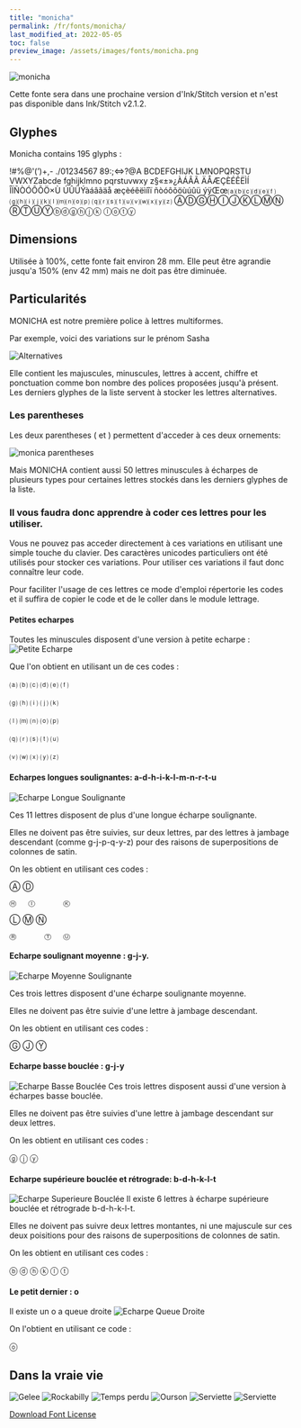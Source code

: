 ```yaml
---
title: "monicha"
permalink: /fr/fonts/monicha/
last_modified_at: 2022-05-05
toc: false
preview_image: /assets/images/fonts/monicha.png
---
```

![monicha](/assets/images/fonts/monicha.png)


Cette fonte sera dans une prochaine version d'Ink/Stitch version et n'est pas disponible dans Ink/Stitch v2.1.2.

## Glyphes 
Monicha contains 195 glyphs :
	
!#%@'(’)+,-
./01234567
89:;<=>?@A
BCDEFGHIJK
LMNOPQRSTU
VWXYZabcde
fghijklmno
pqrstuvwxy
z§«±»¿ÀÁÂÃ
ÄÅÆÇÈÉÊËÌÍ
ÎÏÑÒÓÔÕÖ×Ù
ÚÛÜÝàáâãäå
æçèéêëìíîï
ñòóôõöùúûü
ýÿŒœ⒜⒝⒞⒟⒠⒡
⒢⒣⒤⒥⒦⒧⒨⒩⒪⒫
⒬⒭⒮⒯⒰⒱⒲⒳⒴⒵
ⒶⒹⒼⒽⒾⒿⓀⓁⓂⓃ
ⓇⓉⓊⓎⓑⓓⓖⓗⓙⓚ
ⓛⓞⓣⓨ


## Dimensions

Utilisée à 100%, cette fonte fait environ 28 mm. Elle peut être agrandie jusqu'a 150% (env 42 mm) mais ne doit pas être diminuée.

## Particularités

MONICHA est notre première police à lettres multiformes.

Par exemple, voici des variations sur le prénom Sasha

![Alternatives](/assets/images/fonts/monicha7.jpg)

Elle contient les majuscules, minuscules, lettres à accent, chiffre et ponctuation
comme bon nombre des polices proposées jusqu'à présent. Les derniers glyphes de la liste servent à stocker les lettres alternatives.

### Les parentheses

Les deux parentheses ( et ) permettent d'acceder à ces deux ornements:

![monica parentheses](/assets/images/fonts/monicaparentheses.png)


Mais MONICHA contient aussi 50 lettres minuscules à écharpes de plusieurs types pour certaines lettres stockés dans les derniers glyphes de la liste.

### Il vous faudra donc apprendre à coder ces lettres pour les utiliser.

Vous ne pouvez pas acceder directement à ces variations en utilisant une simple touche du clavier. Des caractères unicodes particuliers ont été utilisés pour stocker ces variations. Pour utiliser ces variations il faut donc connaître leur code.

Pour faciliter l'usage de ces lettres ce mode d'emploi répertorie les codes et il suffira de copier le code et de le coller dans le module lettrage.

#### Petites echarpes

Toutes les minuscules disposent d'une version à petite echarpe :
![Petite Echarpe](/assets/images/fonts/monichasmallswash.png)

Que l'on obtient en utilisant un de ces codes  :

⒜	⒝	⒞	⒟	⒠	⒡

⒢	⒣	⒤	⒥	⒦	

⒧	⒨	⒩	⒪	⒫

⒬	⒭	⒮	⒯	⒰

⒱	⒲	⒳	⒴	⒵

####  Echarpes longues soulignantes: a-d-h-i-k-l-m-n-r-t-u
![Echarpe Longue Soulignante](/assets/images/fonts/monichalongswash.png)

Ces  11 lettres disposent de plus d'une longue écharpe soulignante.


Elles ne doivent pas être suivies, sur deux lettres, par des lettres à jambage descendant (comme g-j-p-q-y-z) 
pour des raisons de superpositions de colonnes de satin.

On les obtient en utilisant ces codes :

Ⓐ			Ⓓ

	Ⓗ	Ⓘ		Ⓚ
	
Ⓛ	Ⓜ	Ⓝ

	Ⓡ		Ⓣ	Ⓤ

#### Echarpe soulignant moyenne : g-j-y.
![Echarpe Moyenne Soulignante](/assets/images/fonts/monichamediumswash.png)

Ces trois lettres disposent d'une écharpe soulignante moyenne.

Elles ne doivent pas être suivie d'une lettre à jambage descendant.

On les obtient en utilisant ces codes :


Ⓖ	Ⓙ	Ⓨ

#### Echarpe basse bouclée : g-j-y 
![Echarpe Basse Bouclée](/assets/images/fonts/monichacurly.png)
Ces trois lettres disposent  aussi d'une version à écharpes basse bouclée.

Elles ne doivent pas être suivies d'une lettre à jambage descendant sur deux lettres.

On les obtient en utilisant ces codes :

ⓖ	ⓙ	ⓨ

#### Echarpe supérieure bouclée et rétrograde: b-d-h-k-l-t

![Echarpe Superieure Bouclée](/assets/images/fonts/monichacurlyup.png)
Il existe 6 lettres à écharpe supérieure bouclée et rétrograde b-d-h-k-l-t.

Elles ne doivent pas suivre deux lettres montantes, ni une majuscule sur ces deux poisitions 
pour des raisons de superpositions de colonnes de satin.

On les obtient en utilisant ces codes :


ⓑ	ⓓ	ⓗ	ⓚ	ⓛ	ⓣ

#### Le petit dernier : o
Il existe un o a queue droite
![Echarpe Queue Droite](/assets/images/fonts/monichap.png)

On l'obtient en utilisant ce code :

ⓞ

##  Dans la vraie vie
![Gelee](/assets/images/fonts/monicha2.jpg)
![Rockabilly](/assets/images/fonts/monicha8.jpg)
![Temps perdu](/assets/images/fonts/monicha3.jpg)
![Ourson](/assets/images/fonts/monicha4.jpg)
![Serviette](/assets/images/fonts/monicha5.jpg)
![Serviette](/assets/images/fonts/monicha6.jpg)



[Download Font License](https://github.com/inkstitch/inkstitch/tree/main/fonts/monicha/LICENSE)
